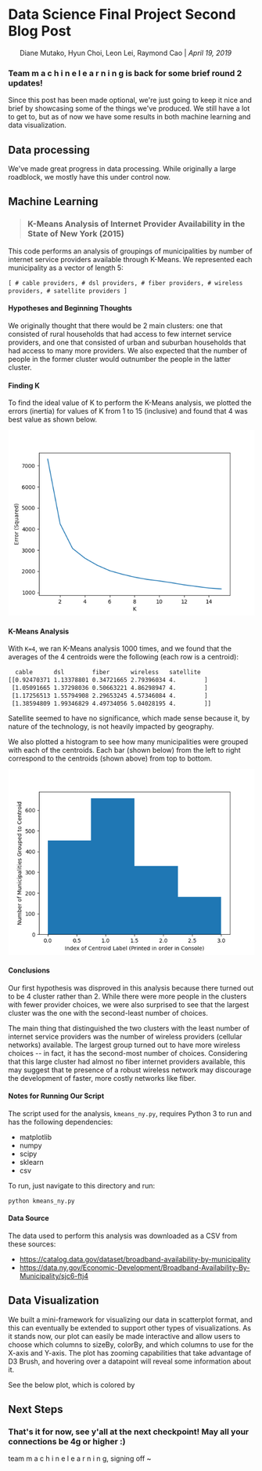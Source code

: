 # Data Science Final Project Second Blog Post
&nbsp;&nbsp;&nbsp;&nbsp;&nbsp;&nbsp;Diane Mutako, Hyun Choi, Leon Lei, Raymond Cao | *April 19, 2019*

### Team m a c h i n e l e a r n i n g is back for some brief round 2 updates! 
Since this post has been made optional, we're just going to keep it nice and brief by showcasing some of the things we've produced. We still have a lot to get to, but as of now we have some results in both machine learning and data visualization.

## Data processing
We've made great progress in data processing. While originally a large roadblock, we mostly have this under control now.

## Machine Learning

> ### K-Means Analysis of Internet Provider Availability in the State of New York (2015)

This code performs an analysis of groupings of municipalities by number of internet service providers available through K-Means. We represented each municipality as a vector of length 5:
```
[ # cable providers, # dsl providers, # fiber providers, # wireless providers, # satellite providers ]
```

#### Hypotheses and Beginning Thoughts

We originally thought that there would be 2 main clusters: one that consisted of rural households that had access to few internet service providers, and one that consisted of urban and suburban households that had access to many more providers. We also expected that the number of people in the former cluster would outnumber the people in the latter cluster.

#### Finding K

To find the ideal value of K to perform the K-Means analysis, we plotted the errors (inertia) for values of K from 1 to 15 (inclusive) and found that 4 was best value as shown below.

![Figure 1](./Figure_1.png)

#### K-Means Analysis

With `K=4`, we ran K-Means analysis 1000 times, and we found that the averages of the 4 centroids were the following (each row is a centroid):

```
  cable      dsl        fiber      wireless   satellite
[[0.92470371 1.13378801 0.34721665 2.79396034 4.        ]
 [1.05091665 1.37298036 0.50663221 4.86298947 4.        ]
 [1.17256513 1.55794908 2.29653245 4.57346084 4.        ]
 [1.38594809 1.99346829 4.49734056 5.04028195 4.        ]]
```
Satellite seemed to have no significance, which made sense because it, by nature of the technology, is not heavily impacted by geography.

We also plotted a histogram to see how many municipalities were grouped with each of the centroids. Each bar (shown below) from the left to right correspond to the centroids (shown above) from top to bottom.

![Figure 2](./Figure_2.png)

#### Conclusions

Our first hypothesis was disproved in this analysis because there turned out to be 4 cluster rather than 2. While there were more people in the clusters with fewer provider choices, we were also surprised to see that the largest cluster was the one with the second-least number of choices.

The main thing that distinguished the two clusters with the least number of internet service providers was the number of wireless providers (cellular networks) available. The largest group turned out to have more wireless choices -- in fact, it has the second-most number of choices. Considering that this large cluster had almost no fiber internet providers available, this may suggest that te presence of a robust wireless network may discourage the development of faster, more costly networks like fiber.

#### Notes for Running Our Script

The script used for the analysis, `kmeans_ny.py`, requires Python 3 to run and has the following dependencies:
  * matplotlib
  * numpy
  * scipy
  * sklearn
  * csv

To run, just navigate to this directory and run:
```
python kmeans_ny.py
```

#### Data Source

The data used to perform this analysis was downloaded as a CSV from these sources:
  * https://catalog.data.gov/dataset/broadband-availability-by-municipality
  * https://data.ny.gov/Economic-Development/Broadband-Availability-By-Municipality/sjc6-ftj4



## Data Visualization
We built a mini-framework for visualizing our data in scatterplot format, and this can eventually be extended to support other types of visualizations. As it stands now, our plot can easily be made interactive and allow users to choose which columns to sizeBy, colorBy, and which columns to use for the X-axis and Y-axis. The plot has zooming capabilities that take advantage of D3 Brush, and hovering over a datapoint will reveal some information about it.

See the below plot, which is colored by

## Next Steps


  
### That's it for now, see y'all at the next checkpoint! May all your connections be 4g or higher :)
team m a c h i n e l e a r n i n g, signing off ~
